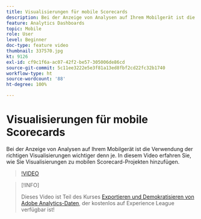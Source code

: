 ```yaml
---
title: Visualisierungen für mobile Scorecards
description: Bei der Anzeige von Analysen auf Ihrem Mobilgerät ist die Verwendung der richtigen Visualisierungen wichtiger denn je. In diesem Video erfahren Sie, wie Sie Visualisierungen zu mobilen Scorecard-Projekten hinzufügen.
feature: Analytics Dashboards
topic: Mobile
role: User
level: Beginner
doc-type: feature video
thumbnail: 337570.jpg
kt: 9126
exl-id: cf9c1f6a-ac07-42f2-be57-305006de86cd
source-git-commit: 5c11ee3222e5e3f81a13ed8fbf2cd22fc32b1740
workflow-type: ht
source-wordcount: '88'
ht-degree: 100%

---
```


# Visualisierungen für mobile Scorecards

Bei der Anzeige von Analysen auf Ihrem Mobilgerät ist die Verwendung der richtigen Visualisierungen wichtiger denn je. In diesem Video erfahren Sie, wie Sie Visualisierungen zu mobilen Scorecard-Projekten hinzufügen.

>[!VIDEO](https://video.tv.adobe.com/v/337570/?quality=12&learn=on)

>[!INFO]
>
> Dieses Video ist Teil des Kurses [Exportieren und Demokratisieren von Adobe Analytics-Daten](https://experienceleague.adobe.com/?recommended=Analytics-A-1-2022.1.democratizing&amp;lang=de), der kostenlos auf Experience League verfügbar ist!
